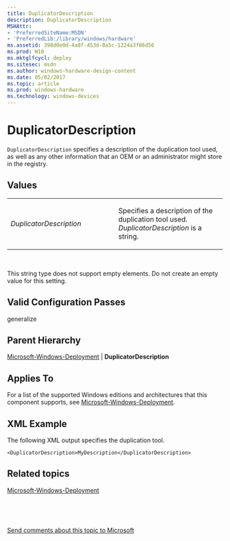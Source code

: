 ```yaml
---
title: DuplicatorDescription
description: DuplicatorDescription
MSHAttr:
- 'PreferredSiteName:MSDN'
- 'PreferredLib:/library/windows/hardware'
ms.assetid: 398d0e0d-4a8f-453d-8a5c-1224a3f86d56
ms.prod: W10
ms.mktglfcycl: deploy
ms.sitesec: msdn
ms.author: windows-hardware-design-content
ms.date: 05/02/2017
ms.topic: article
ms.prod: windows-hardware
ms.technology: windows-devices
---
```


# DuplicatorDescription


`DuplicatorDescription` specifies a description of the duplication tool used, as well as any other information that an OEM or an administrator might store in the registry.

## Values


<table>
<colgroup>
<col width="50%" />
<col width="50%" />
</colgroup>
<tbody>
<tr class="odd">
<td><p><em>DuplicatorDescription</em></p></td>
<td><p>Specifies a description of the duplication tool used. <em>DuplicatorDescription</em> is a string.</p></td>
</tr>
</tbody>
</table>

 

This string type does not support empty elements. Do not create an empty value for this setting.

## Valid Configuration Passes


generalize

## Parent Hierarchy


[Microsoft-Windows-Deployment](microsoft-windows-deployment.md) | **DuplicatorDescription**

## Applies To


For a list of the supported Windows editions and architectures that this component supports, see [Microsoft-Windows-Deployment](microsoft-windows-deployment.md).

## XML Example


The following XML output specifies the duplication tool.

``` syntax
<DuplicatorDescription>MyDescription</DuplicatorDescription>
```

## Related topics


[Microsoft-Windows-Deployment](microsoft-windows-deployment.md)

 

 

[Send comments about this topic to Microsoft](mailto:wsddocfb@microsoft.com?subject=Documentation%20feedback%20%5Bp_unattend\p_unattend%5D:%20DuplicatorDescription%20%20RELEASE:%20%2810/3/2016%29&body=%0A%0APRIVACY%20STATEMENT%0A%0AWe%20use%20your%20feedback%20to%20improve%20the%20documentation.%20We%20don't%20use%20your%20email%20address%20for%20any%20other%20purpose,%20and%20we'll%20remove%20your%20email%20address%20from%20our%20system%20after%20the%20issue%20that%20you're%20reporting%20is%20fixed.%20While%20we're%20working%20to%20fix%20this%20issue,%20we%20might%20send%20you%20an%20email%20message%20to%20ask%20for%20more%20info.%20Later,%20we%20might%20also%20send%20you%20an%20email%20message%20to%20let%20you%20know%20that%20we've%20addressed%20your%20feedback.%0A%0AFor%20more%20info%20about%20Microsoft's%20privacy%20policy,%20see%20http://privacy.microsoft.com/default.aspx. "Send comments about this topic to Microsoft")





